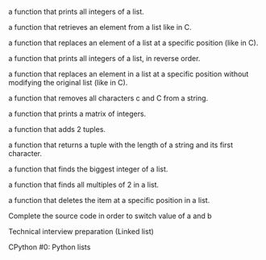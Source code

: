 a function that prints all integers of a list.

a function that retrieves an element from a list like in C.

a function that replaces an element of a list at a specific position (like in C).

a function that prints all integers of a list, in reverse order.

a function that replaces an element in a list at a specific position without modifying the original list (like in C).

a function that removes all characters c and C from a string.

a function that prints a matrix of integers.

a function that adds 2 tuples.

a function that returns a tuple with the length of a string and its first character.

a function that finds the biggest integer of a list.

a function that finds all multiples of 2 in a list.

a function that deletes the item at a specific position in a list.

Complete the source code in order to switch value of a and b

Technical interview preparation (Linked list)

CPython #0: Python lists
